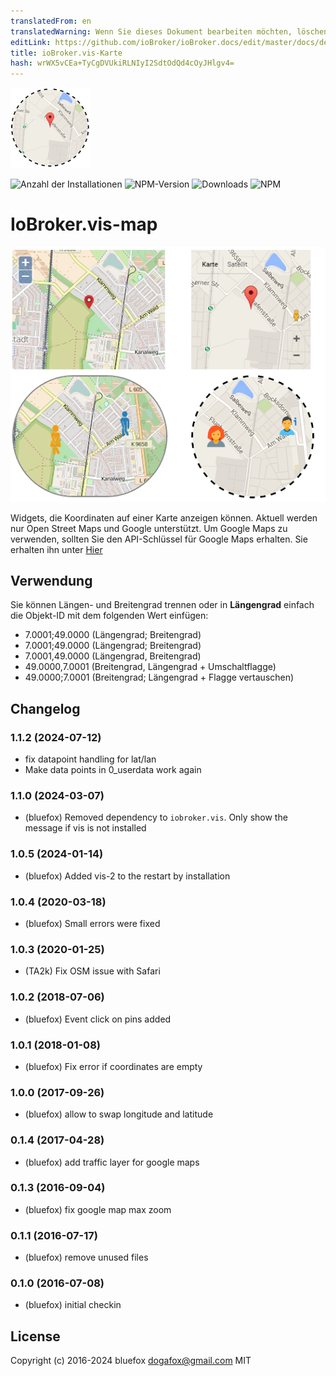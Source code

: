 ```yaml
---
translatedFrom: en
translatedWarning: Wenn Sie dieses Dokument bearbeiten möchten, löschen Sie bitte das Feld "translationsFrom". Andernfalls wird dieses Dokument automatisch erneut übersetzt
editLink: https://github.com/ioBroker/ioBroker.docs/edit/master/docs/de/adapterref/iobroker.vis-map/README.md
title: ioBroker.vis-Karte
hash: wrWX5vCEa+TyCgDVUkiRLNIyI2SdtOdQd4cOyJHlgv4=
---
```

![Logo](../../../en/adapterref/iobroker.vis-map/admin/vis-map.png)

![Anzahl der Installationen](http://iobroker.live/badges/vis-map-stable.svg)
![NPM-Version](http://img.shields.io/npm/v/iobroker.vis-map.svg)
![Downloads](https://img.shields.io/npm/dm/iobroker.vis-map.svg)
![NPM](https://nodei.co/npm/iobroker.vis-map.png?downloads=true)

# IoBroker.vis-map
![Screenshot](../../../en/adapterref/iobroker.vis-map/img/widgets.png)

Widgets, die Koordinaten auf einer Karte anzeigen können.
Aktuell werden nur Open Street Maps und Google unterstützt. Um Google Maps zu verwenden, sollten Sie den API-Schlüssel für Google Maps erhalten.
Sie erhalten ihn unter [Hier](https://developers.google.com/maps/documentation/javascript/get-api-key)

## Verwendung
Sie können Längen- und Breitengrad trennen oder in **Längengrad** einfach die Objekt-ID mit dem folgenden Wert einfügen:

- 7.0001;49.0000 (Längengrad; Breitengrad)
- 7.0001;49.0000 (Längengrad; Breitengrad)
- 7.0001,49.0000 (Längengrad, Breitengrad)
- 49.0000,7.0001 (Breitengrad, Längengrad + Umschaltflagge)
- 49.0000;7.0001 (Breitengrad; Längengrad + Flagge vertauschen)

<!-- Platzhalter für die nächste Version (am Anfang der Zeile):

### **IN ARBEIT** -->

## Changelog
### 1.1.2 (2024-07-12)
- fix datapoint handling for lat/lan
- Make data points in 0_userdata work again

### 1.1.0 (2024-03-07)
- (bluefox) Removed dependency to `iobroker.vis`. Only show the message if vis is not installed

### 1.0.5 (2024-01-14)
- (bluefox) Added vis-2 to the restart by installation

### 1.0.4 (2020-03-18)
- (bluefox) Small errors were fixed

### 1.0.3 (2020-01-25)
- (TA2k) Fix OSM issue with Safari

### 1.0.2 (2018-07-06)
- (bluefox) Event click on pins added

### 1.0.1 (2018-01-08)
- (bluefox) Fix error if coordinates are empty

### 1.0.0 (2017-09-26)
- (bluefox) allow to swap longitude and latitude

### 0.1.4 (2017-04-28)
- (bluefox) add traffic layer for google maps

### 0.1.3 (2016-09-04)
- (bluefox) fix google map max zoom

### 0.1.1 (2016-07-17)
- (bluefox) remove unused files

### 0.1.0 (2016-07-08)
- (bluefox) initial checkin

## License
 Copyright (c) 2016-2024 bluefox <dogafox@gmail.com>
 MIT